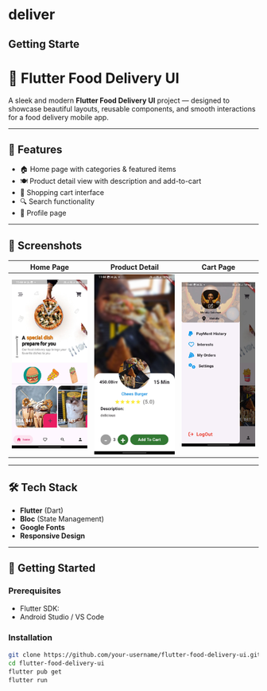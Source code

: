 # deliver

## Getting Starte

# 🍔 Flutter Food Delivery UI

A sleek and modern **Flutter Food Delivery UI** project — designed to showcase beautiful layouts, reusable components, and smooth interactions for a food delivery mobile app.

---

## 🚀 Features

- 🏠 Home page with categories & featured items
- 🍽️ Product detail view with description and add-to-cart
- 🛒 Shopping cart interface
- 🔍 Search functionality
- 👤 Profile page

---

## 📱 Screenshots

| Home Page                             | Product Detail                                    | Cart Page                                 |
| ------------------------------------- | ------------------------------------------------- | ----------------------------------------- |
| ![Home](/assets/screenshots/home.jpg) | ![Product Detail](/assets/screenshots/detail.jpg) | ![Side Bar](/assets/screenshots/menu.jpg) |

---

## 🛠️ Tech Stack

- **Flutter** (Dart)
- **Bloc** (State Management)
- **Google Fonts**
- **Responsive Design**

---

## 🔧 Getting Started

### Prerequisites

- Flutter SDK:
- Android Studio / VS Code

### Installation

```bash
git clone https://github.com/your-username/flutter-food-delivery-ui.git
cd flutter-food-delivery-ui
flutter pub get
flutter run
```
